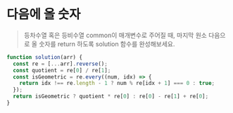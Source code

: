 # 다음에 올 숫자

> 등차수열 혹은 등비수열 common이 매개변수로 주어질 때, 마지막 원소 다음으로 올 숫자를 return 하도록 solution 함수를 완성해보세요.

```javascript
function solution(arr) {
  const re = [...arr].reverse();
  const quotient = re[0] / re[1];
  const isGeometric = re.every((num, idx) => {
    return idx !== re.length - 1 ? num % re[idx + 1] === 0 : true;
  });
  return isGeometric ? quotient * re[0] : re[0] - re[1] + re[0];
}
```
